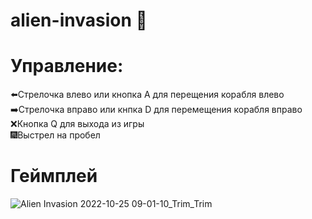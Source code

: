 # alien-invasion 👾
<h1>Управление:</h1>
<p>
⬅️Cтрелочка влево или кнопка A для перещения корабля влево
<br>➡️Стрелочка вправо или кнпка D для перемещения корабля вправо
<br>❌Кнопка Q для выхода из игры
<br>🎆Выстрел на пробел
</p>
<h1>Геймплей</h1>

![Alien Invasion 2022-10-25 09-01-10_Trim_Trim](https://user-images.githubusercontent.com/60942207/197681088-ecc76201-8311-40e4-b001-d84fa98a9a6c.gif)
